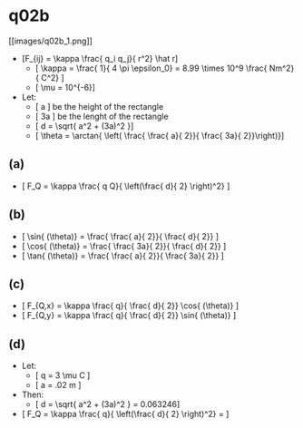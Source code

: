 # q02b

[[images/q02b_1.png]]

* \[F_{ij} = \kappa \frac{ q_i q_j}{ r^2} \hat r\]
  * \[ \kappa = \frac{ 1}{ 4 \pi \epsilon_0} = 8.99 \times 10^9 \frac{ Nm^2}{ C^2} \]
  * \[ \mu = 10^{-6}\]
* Let:
  * \[ a \] be the height of the rectangle
  * \[ 3a \] be the lenght of the rectangle
  * \[ d = \sqrt{ a^2 + (3a)^2 }\]
  * \[ \theta = \arctan{ \left( \frac{ \frac{ a}{ 2}}{ \frac{ 3a}{ 2}}\right)}\]

## (a)
* \[ F_Q = \kappa \frac{ q Q}{ \left(\frac{ d}{ 2} \right)^2} \]

## (b)
* \[ \sin{ (\theta)} = \frac{ \frac{ a}{ 2}}{ \frac{ d}{ 2}} \]
* \[ \cos{ (\theta)} = \frac{ \frac{ 3a}{ 2}}{ \frac{ d}{ 2}} \]
* \[ \tan{ (\theta)} = \frac{ \frac{ a}{ 2}}{ \frac{ 3a}{ 2}} \]

## (c)
* \[ F_{Q,x} = \kappa \frac{ q}{ \frac{ d}{ 2}} \cos{ (\theta)} \]
* \[ F_{Q,y} = \kappa \frac{ q}{ \frac{ d}{ 2}} \sin{ (\theta)} \]

## (d)
* Let:
  * \[ q = 3 \mu C \]
  * \[ a = .02 m \]
* Then: 
  * \[ d = \sqrt{ a^2 + (3a)^2 } = 0.063246\]
* \[ F_Q = \kappa \frac{ q}{ \left(\frac{ d}{ 2} \right)^2} =   \]